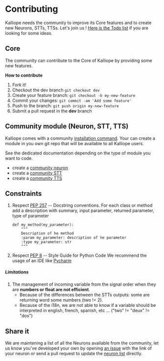 # Contributing

Kalliope needs the community to improve its Core features and to create new Neurons, STTs, TTSs. Let's join us !
[Here is the Todo list](https://trello.com/b/H0TecLSi/kalliopecore) if you are looking for some ideas.

## Core

The community can contribute to the Core of Kalliope by providing some new features.

**How to contribute**

1. Fork it!
1. Checkout the dev branch `git checkout dev`
1. Create your feature branch: `git checkout -b my-new-feature`
1. Commit your changes: `git commit -am 'Add some feature'`
1. Push to the branch: `git push origin my-new-feature`
1. Submit a pull request in the **dev** branch

## Community module (Neuron, STT, TTS)

Kalliope comes with a community [installation command](kalliope_cli.md). Your can create a module in you own git repo that will be available to all Kalliope users.

See the dedicated documentation depending on the type of module you want to code.
- create a [community neuron](contributing/contribute_neuron.md)
- create a [community STT](contributing/contribute_stt.md)
- create a [community TTS](contributing/contribute_tts.md)


## Constraints

1. Respect [PEP 257](https://www.python.org/dev/peps/pep-0257/) -- Docstring conventions. For each class or method add a description with summary, input parameter, returned parameter,  type of parameter
    ```
    def my_method(my_parameter):
        """
        Description of he method
        :param my_parameter: description of he parameter
        :type my_parameter: str
        """
    ```
    
1. Respect [PEP 8](https://www.python.org/dev/peps/pep-0008/) -- Style Guide for Python Code
We recommend the usage of an IDE like [Pycharm](https://www.jetbrains.com/pycharm/)

##### Limitations

1. The management of incoming variable from the signal order when they are __numbers or float are not efficient__.
    - Because of the differences between the STTs outputs: some are returning word some numbers (two != 2). 
    - Because of the i18n, we are not able to know if a variable should be  interpreted in english, french, spanish, etc ... ("two" != "deux" != "dos")


## Share it

We are maintening a list of all the Neurons available from the community, let us know you've developed your own by opening [an issue](../../issues) with the link of your neuron or send a pull request to update the [neuron list](neuron_list.md) directly.
